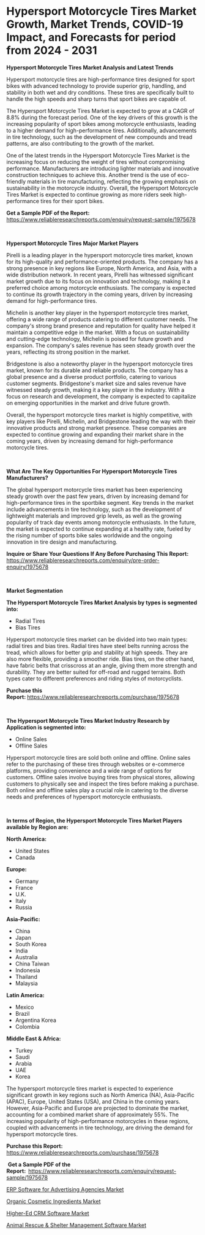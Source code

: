 <p><h1>Hypersport Motorcycle Tires Market Growth, Market Trends, COVID-19 Impact, and Forecasts for period from 2024 - 2031</h1></p><p><strong>Hypersport Motorcycle Tires Market Analysis and Latest Trends</strong></p>
<p><p>Hypersport motorcycle tires are high-performance tires designed for sport bikes with advanced technology to provide superior grip, handling, and stability in both wet and dry conditions. These tires are specifically built to handle the high speeds and sharp turns that sport bikes are capable of.</p><p>The Hypersport Motorcycle Tires Market is expected to grow at a CAGR of 8.8% during the forecast period. One of the key drivers of this growth is the increasing popularity of sport bikes among motorcycle enthusiasts, leading to a higher demand for high-performance tires. Additionally, advancements in tire technology, such as the development of new compounds and tread patterns, are also contributing to the growth of the market.</p><p>One of the latest trends in the Hypersport Motorcycle Tires Market is the increasing focus on reducing the weight of tires without compromising performance. Manufacturers are introducing lighter materials and innovative construction techniques to achieve this. Another trend is the use of eco-friendly materials in tire manufacturing, reflecting the growing emphasis on sustainability in the motorcycle industry. Overall, the Hypersport Motorcycle Tires Market is expected to continue growing as more riders seek high-performance tires for their sport bikes.</p></p>
<p><strong>Get a Sample PDF of the Report:&nbsp;</strong> <a href="https://www.reliableresearchreports.com/enquiry/request-sample/1975678">https://www.reliableresearchreports.com/enquiry/request-sample/1975678</a></p>
<p>&nbsp;</p>
<p><strong>Hypersport Motorcycle Tires Major Market Players</strong></p>
<p><p>Pirelli is a leading player in the hypersport motorcycle tires market, known for its high-quality and performance-oriented products. The company has a strong presence in key regions like Europe, North America, and Asia, with a wide distribution network. In recent years, Pirelli has witnessed significant market growth due to its focus on innovation and technology, making it a preferred choice among motorcycle enthusiasts. The company is expected to continue its growth trajectory in the coming years, driven by increasing demand for high-performance tires.</p><p>Michelin is another key player in the hypersport motorcycle tires market, offering a wide range of products catering to different customer needs. The company's strong brand presence and reputation for quality have helped it maintain a competitive edge in the market. With a focus on sustainability and cutting-edge technology, Michelin is poised for future growth and expansion. The company's sales revenue has seen steady growth over the years, reflecting its strong position in the market.</p><p>Bridgestone is also a noteworthy player in the hypersport motorcycle tires market, known for its durable and reliable products. The company has a global presence and a diverse product portfolio, catering to various customer segments. Bridgestone's market size and sales revenue have witnessed steady growth, making it a key player in the industry. With a focus on research and development, the company is expected to capitalize on emerging opportunities in the market and drive future growth.</p><p>Overall, the hypersport motorcycle tires market is highly competitive, with key players like Pirelli, Michelin, and Bridgestone leading the way with their innovative products and strong market presence. These companies are expected to continue growing and expanding their market share in the coming years, driven by increasing demand for high-performance motorcycle tires.</p></p>
<p>&nbsp;</p>
<p><strong>What Are The Key Opportunities For Hypersport Motorcycle Tires Manufacturers?</strong></p>
<p><p>The global hypersport motorcycle tires market has been experiencing steady growth over the past few years, driven by increasing demand for high-performance tires in the sportbike segment. Key trends in the market include advancements in tire technology, such as the development of lightweight materials and improved grip levels, as well as the growing popularity of track day events among motorcycle enthusiasts. In the future, the market is expected to continue expanding at a healthy rate, fueled by the rising number of sports bike sales worldwide and the ongoing innovation in tire design and manufacturing.</p></p>
<p><strong>Inquire or Share Your Questions If Any Before Purchasing This Report:</strong> <a href="https://www.reliableresearchreports.com/enquiry/pre-order-enquiry/1975678">https://www.reliableresearchreports.com/enquiry/pre-order-enquiry/1975678</a></p>
<p>&nbsp;</p>
<p><strong>Market Segmentation</strong></p>
<p><strong>The Hypersport Motorcycle Tires Market Analysis by types is segmented into:</strong></p>
<p><ul><li>Radial Tires</li><li>Bias Tires</li></ul></p>
<p><p>Hypersport motorcycle tires market can be divided into two main types: radial tires and bias tires. Radial tires have steel belts running across the tread, which allows for better grip and stability at high speeds. They are also more flexible, providing a smoother ride. Bias tires, on the other hand, have fabric belts that crisscross at an angle, giving them more strength and durability. They are better suited for off-road and rugged terrains. Both types cater to different preferences and riding styles of motorcyclists.</p></p>
<p><strong>Purchase this Report:&nbsp;</strong><a href="https://www.reliableresearchreports.com/purchase/1975678">https://www.reliableresearchreports.com/purchase/1975678</a></p>
<p>&nbsp;</p>
<p><strong>The Hypersport Motorcycle Tires Market Industry Research by Application is segmented into:</strong></p>
<p><ul><li>Online Sales</li><li>Offline Sales</li></ul></p>
<p><p>Hypersport motorcycle tires are sold both online and offline. Online sales refer to the purchasing of these tires through websites or e-commerce platforms, providing convenience and a wide range of options for customers. Offline sales involve buying tires from physical stores, allowing customers to physically see and inspect the tires before making a purchase. Both online and offline sales play a crucial role in catering to the diverse needs and preferences of hypersport motorcycle enthusiasts.</p></p>
<p>&nbsp;</p>
<p><strong>In terms of Region, the Hypersport Motorcycle Tires Market Players available by Region are:</strong></p>
<p>
    <p> <strong> North America: </strong>
        <ul>
            <li>United States</li>
            <li>Canada</li>
        </ul>
        </p> 
    <p> <strong> Europe: </strong>
        <ul>
            <li>Germany</li>
            <li>France</li>
            <li>U.K.</li>
            <li>Italy</li>
            <li>Russia</li>
        </ul>
        </p> 
    <p> <strong> Asia-Pacific: </strong>
        <ul>
            <li>China</li>
            <li>Japan</li>
            <li>South Korea</li>
            <li>India</li>
            <li>Australia</li>
            <li>China Taiwan</li>
            <li>Indonesia</li>
            <li>Thailand</li>
            <li>Malaysia</li>
        </ul>
        </p> 
    <p> <strong> Latin America: </strong>
        <ul>
            <li>Mexico</li>
            <li>Brazil</li>
            <li>Argentina Korea</li>
            <li>Colombia</li>
        </ul>
        </p> 
    <p> <strong> Middle East & Africa: </strong>
        <ul>
            <li>Turkey</li>
            <li>Saudi</li>
            <li>Arabia</li>
            <li>UAE</li>
            <li>Korea</li>
        </ul>
    </p>
    </p>
<p><p>The hypersport motorcycle tires market is expected to experience significant growth in key regions such as North America (NA), Asia-Pacific (APAC), Europe, United States (USA), and China in the coming years. However, Asia-Pacific and Europe are projected to dominate the market, accounting for a combined market share of approximately 55%. The increasing popularity of high-performance motorcycles in these regions, coupled with advancements in tire technology, are driving the demand for hypersport motorcycle tires.</p></p>
<p><strong>Purchase this Report: </strong><a href="https://www.reliableresearchreports.com/purchase/1975678">https://www.reliableresearchreports.com/purchase/1975678</a></p>
<p>&nbsp;<strong>Get a Sample PDF of the Report:&nbsp;&nbsp;</strong><a href="https://www.reliableresearchreports.com/enquiry/request-sample/1975678">https://www.reliableresearchreports.com/enquiry/request-sample/1975678</a></p>
<p><strong></strong></p>
<p><p><a href="https://view.publitas.com/reportprime-1/erp-software-for-advertising-agencies-market-size-global-industry-overview-market-segmentation-and-forecast-2023-to-2030/">ERP Software for Advertising Agencies Market</a></p><p><a href="https://angry-finch-aaf.notion.site/Organic-Cosmetic-Ingredients-Market-Growth-Market-Trends-COVID-19-Impact-and-Forecasts-for-period-b4087cfcb7fd4985a91ea4fe9eaab2e8">Organic Cosmetic Ingredients Market</a></p><p><a href="https://view.publitas.com/reportprime-1/higher-ed-crm-software-market-research-report-provides-thorough-industry-overview-which-offers-an-in-depth-analysis-of-product-trends-and-new-market-divisions/">Higher-Ed CRM Software Market</a></p><p><a href="https://view.publitas.com/reportprime-1/animal-rescue-shelter-management-software-market-research-report-provides-critical-insights-that-can-help-shape-business-development-and-investment-strategies/">Animal Rescue & Shelter Management Software Market</a></p></p>